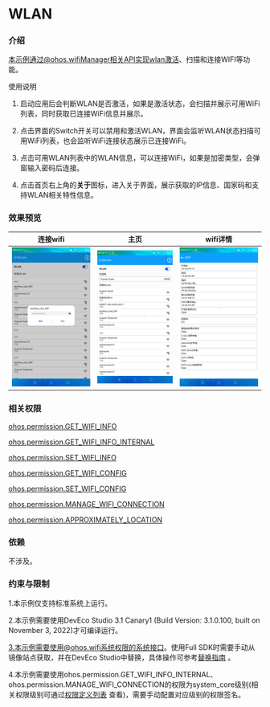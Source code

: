 # WLAN

### 介绍

本示例通过@ohos.wifiManager相关API实现wlan激活、扫描和连接WIFI等功能。

使用说明

1. 启动应用后会判断WLAN是否激活，如果是激活状态，会扫描并展示可用WiFi列表，同时获取已连接WiFi信息并展示。

2. 点击界面的Switch开关可以禁用和激活WLAN，界面会监听WLAN状态扫描可用WiFi列表，也会监听WiFi连接状态展示已连接WiFi。

3. 点击可用WLAN列表中的WLAN信息，可以连接WiFi，如果是加密类型，会弹窗输入密码后连接。

4. 点击首页右上角的**关于**图标，进入关于界面，展示获取的IP信息、国家码和支持WLAN相关特性信息。

### 效果预览

|连接wifi                                     |主页                                     |wifi详情                                 |
|---------------------------------------------|---------------------------------------|-----------------------------------------|
|![password](screenshots/device/connect.png)|![password](screenshots/device/main.png)|![password](screenshots/device/detail.png)|

### 相关权限

[ohos.permission.GET_WIFI_INFO](https://gitee.com/openharmony/docs/blob/master/zh-cn/application-dev/security/permission-list.md#ohospermissionget_wifi_info)

[ohos.permission.GET_WIFI_INFO_INTERNAL](https://gitee.com/openharmony/docs/blob/master/zh-cn/application-dev/security/permission-list.md#ohospermissionget_wifi_info_internal)

[ohos.permission.SET_WIFI_INFO](https://gitee.com/openharmony/docs/blob/master/zh-cn/application-dev/security/permission-list.md#ohospermissionset_wifi_info)

[ohos.permission.GET_WIFI_CONFIG](https://gitee.com/openharmony/docs/blob/master/zh-cn/application-dev/security/permission-list.md#ohospermissionget_wifi_config)

[ohos.permission.SET_WIFI_CONFIG](https://gitee.com/openharmony/docs/blob/master/zh-cn/application-dev/security/permission-list.md#ohospermissionset_wifi_config)

[ohos.permission.MANAGE_WIFI_CONNECTION](https://gitee.com/openharmony/docs/blob/master/zh-cn/application-dev/security/permission-list.md#ohospermissionmanage_wifi_connection)

[ohos.permission.APPROXIMATELY_LOCATION](https://gitee.com/openharmony/docs/blob/master/zh-cn/application-dev/security/permission-list.md#ohospermissionapproximately_location)

### 依赖

不涉及。

### 约束与限制

1.本示例仅支持标准系统上运行。

2.本示例需要使用DevEco Studio 3.1 Canary1 (Build Version: 3.1.0.100, built on November 3, 2022)才可编译运行。

3.本示例需要使用@ohos.wifi系统权限的系统接口。使用Full SDK时需要手动从镜像站点获取，并在DevEco Studio中替换，具体操作可参考[替换指南](https://gitee.com/openharmony/docs/blob/master/zh-cn/application-dev/quick-start/full-sdk-switch-guide.md) 。

4.本示例需要使用ohos.permission.GET_WIFI_INFO_INTERNAL、ohos.permission.MANAGE_WIFI_CONNECTION的权限为system_core级别(相关权限级别可通过[权限定义列表](https://gitee.com/openharmony/docs/blob/master/zh-cn/application-dev/security/permission-list.md) 查看)，需要手动配置对应级别的权限签名。